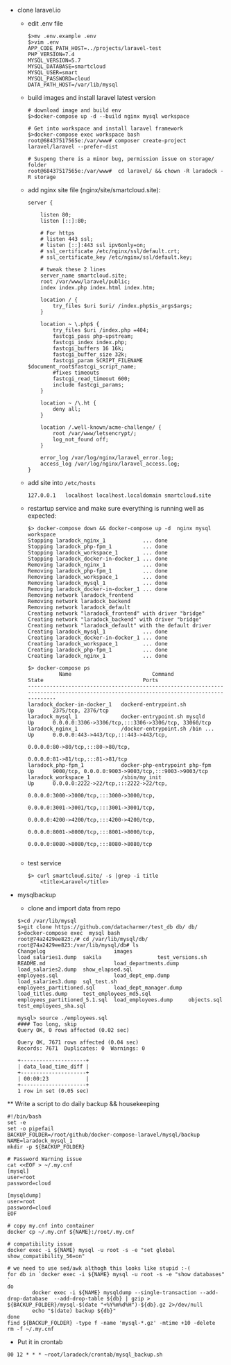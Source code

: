 * clone laravel.io
  * edit .env file
    ```
    $>mv .env.example .env
    $>vim .env
    APP_CODE_PATH_HOST=../projects/laravel-test
    PHP_VERSION=7.4
    MYSQL_VERSION=5.7
    MYSQL_DATABASE=smartcloud
    MYSQL_USER=smart
    MYSQL_PASSWORD=cloud
    DATA_PATH_HOST=/var/lib/mysql

    ```
  * build images and install laravel latest version
    ```
    # download image and build env
    $>docker-compose up -d --build nginx mysql workspace

    # Get into workspace and install laravel framework
    $>docker-compose exec workspace bash
    root@68437517565e:/var/www# composer create-project laravel/laravel --prefer-dist

    # Suspeng there is a minor bug, permission issue on storage/ folder
    root@68437517565e:/var/www#  cd laravel/ && chown -R laradock -R storage
    ```
  * add nginx site file (nginx/site/smartcloud.site):
    ```
    server {

        listen 80;
        listen [::]:80;

        # For https
        # listen 443 ssl;
        # listen [::]:443 ssl ipv6only=on;
        # ssl_certificate /etc/nginx/ssl/default.crt;
        # ssl_certificate_key /etc/nginx/ssl/default.key;

        # tweak these 2 lines
        server_name smartcloud.site;
        root /var/www/laravel/public;
        index index.php index.html index.htm;

        location / {
            try_files $uri $uri/ /index.php$is_args$args;
        }

        location ~ \.php$ {
            try_files $uri /index.php =404;
            fastcgi_pass php-upstream;
            fastcgi_index index.php;
            fastcgi_buffers 16 16k;
            fastcgi_buffer_size 32k;
            fastcgi_param SCRIPT_FILENAME $document_root$fastcgi_script_name;
            #fixes timeouts
            fastcgi_read_timeout 600;
            include fastcgi_params;
        }

        location ~ /\.ht {
            deny all;
        }

        location /.well-known/acme-challenge/ {
            root /var/www/letsencrypt/;
            log_not_found off;
        }

        error_log /var/log/nginx/laravel_error.log;
        access_log /var/log/nginx/laravel_access.log;
    }

    ```
  * add site into `/etc/hosts`    
    ```
    127.0.0.1   localhost localhost.localdomain smartcloud.site

    ```
  * restartup service and make sure everything is running well as expected:
    ```
    $> docker-compose down && docker-compose up -d  nginx mysql workspace
    Stopping laradock_nginx_1            ... done
    Stopping laradock_php-fpm_1          ... done
    Stopping laradock_workspace_1        ... done
    Stopping laradock_docker-in-docker_1 ... done
    Removing laradock_nginx_1            ... done
    Removing laradock_php-fpm_1          ... done
    Removing laradock_workspace_1        ... done
    Removing laradock_mysql_1            ... done
    Removing laradock_docker-in-docker_1 ... done
    Removing network laradock_frontend
    Removing network laradock_backend
    Removing network laradock_default
    Creating network "laradock_frontend" with driver "bridge"
    Creating network "laradock_backend" with driver "bridge"
    Creating network "laradock_default" with the default driver
    Creating laradock_mysql_1            ... done
    Creating laradock_docker-in-docker_1 ... done
    Creating laradock_workspace_1        ... done
    Creating laradock_php-fpm_1          ... done
    Creating laradock_nginx_1            ... done

    $> docker-compose ps
              Name                          Command               State                                Ports
    ---------------------------------------------------------------------------------------------------------------------------------------
    laradock_docker-in-docker_1   dockerd-entrypoint.sh            Up      2375/tcp, 2376/tcp
    laradock_mysql_1              docker-entrypoint.sh mysqld      Up      0.0.0.0:3306->3306/tcp,:::3306->3306/tcp, 33060/tcp
    laradock_nginx_1              /docker-entrypoint.sh /bin ...   Up      0.0.0.0:443->443/tcp,:::443->443/tcp,
                                                                          0.0.0.0:80->80/tcp,:::80->80/tcp,
                                                                          0.0.0.0:81->81/tcp,:::81->81/tcp
    laradock_php-fpm_1            docker-php-entrypoint php-fpm    Up      9000/tcp, 0.0.0.0:9003->9003/tcp,:::9003->9003/tcp
    laradock_workspace_1          /sbin/my_init                    Up      0.0.0.0:2222->22/tcp,:::2222->22/tcp,
                                                                          0.0.0.0:3000->3000/tcp,:::3000->3000/tcp,
                                                                          0.0.0.0:3001->3001/tcp,:::3001->3001/tcp,
                                                                          0.0.0.0:4200->4200/tcp,:::4200->4200/tcp,
                                                                          0.0.0.0:8001->8000/tcp,:::8001->8000/tcp,
                                                                          0.0.0.0:8080->8080/tcp,:::8080->8080/tcp


    ```
  * test service
    ```
    $> curl smartcloud.site/ -s |grep -i title
        <title>Laravel</title>

    ```


* mysqlbackup
  * clone and import data from repo
  ```
  $>cd /var/lib/mysql
  $>git clone https://github.com/datacharmer/test_db db/ db/
  $>docker-compose exec  mysql bash
  root@74a2429ee823:/# cd /var/lib/mysql/db/
  root@74a2429ee823:/var/lib/mysql/db# ls
  Changelog                      images                  load_salaries1.dump  sakila                  test_versions.sh
  README.md                      load_departments.dump   load_salaries2.dump  show_elapsed.sql
  employees.sql                  load_dept_emp.dump      load_salaries3.dump  sql_test.sh
  employees_partitioned.sql      load_dept_manager.dump  load_titles.dump     test_employees_md5.sql
  employees_partitioned_5.1.sql  load_employees.dump     objects.sql          test_employees_sha.sql

  mysql> source ./employees.sql
  #### Too long, skip
  Query OK, 0 rows affected (0.02 sec)
    
  Query OK, 7671 rows affected (0.04 sec)
  Records: 7671  Duplicates: 0  Warnings: 0

  +---------------------+
  | data_load_time_diff |
  +---------------------+
  | 00:00:23            |
  +---------------------+
  1 row in set (0.05 sec)

** Write a script to do daily backup && housekeeping
```
#!/bin/bash
set -e
set -o pipefail
BACKUP_FOLDER=/root/github/docker-compose-laravel/mysql/backup
NAME=laradock_mysql_1
mkdir -p ${BACKUP_FOLDER}

# Password Warning issue
cat <<EOF > ~/.my.cnf
[mysql]
user=root
password=cloud

[mysqldump]
user=root
password=cloud
EOF

# copy my.cnf into container
docker cp ~/.my.cnf ${NAME}:/root/.my.cnf

# compatibility issue
docker exec -i ${NAME} mysql -u root -s -e "set global show_compatibility_56=on"

# we need to use sed/awk althogh this looks like stupid :-(
for db in `docker exec -i ${NAME} mysql -u root -s -e "show databases" `
do
        docker exec -i ${NAME} mysqldump --single-transaction --add-drop-database  --add-drop-table ${db} | gzip > ${BACKUP_FOLDER}/mysql-$(date "+%Y%m%d%H")-${db}.gz 2>/dev/null
        echo "$(date) backup ${db}"
done
find ${BACKUP_FOLDER} -type f -name 'mysql-*.gz' -mtime +10 -delete
rm -f ~/.my.cnf
```

* Put it in crontab
```
00 12 * * * ~root/laradock/crontab/mysql_backup.sh
```



